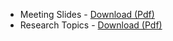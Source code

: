 - Meeting Slides - [Download (Pdf)](pdfs/2018-09-28-Kickoff-Meeting.pdf)  
- Research Topics - [Download (Pdf)](pdfs/2018-09-28-Kickoff-Meeting.pdf)